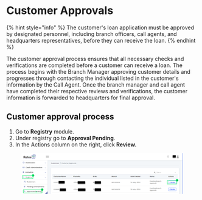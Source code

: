 # Customer Approvals

{% hint style="info" %}
The customer's loan application must be approved by designated personnel, including branch officers, call agents, and headquarters representatives, before they can receive the loan.
{% endhint %}

The customer approval process ensures that all necessary checks and verifications are completed before a customer can receive a loan. The process begins with the Branch Manager approving customer details and progresses through contacting the individual listed in the customer's information by the Call Agent. Once the branch manager and call agent have completed their respective reviews and verifications, the customer information is forwarded to headquarters for final approval.

## Customer approval process

1. Go to **Registry** module.
2. Under registry go to **Approval Pending**.
3. In the Actions column on the right, click **Review.**

<figure><img src="../.gitbook/assets/1st step customer approval.png" alt=""><figcaption></figcaption></figure>
